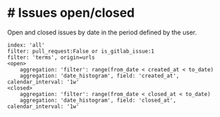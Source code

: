 # \# Issues open/closed

Open and closed issues by date in the period defined by the user.

```
index: 'all'
filter: pull_request:False or is_gitlab_issue:1
filter: 'terms', origin=urls
<open>
    aggregation: 'filter': range(from_date < created_at < to_date)
    aggregation: 'date_histogram', field: 'created_at', calendar_interval: '1w'
<closed>
    aggregation: 'filter': range(from_date < closed_at < to_date)
    aggregation: 'date_histogram', field: 'closed_at', calendar_interval: '1w'
```
